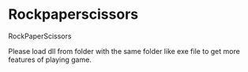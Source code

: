 # Rockpaperscissors
RockPaperScissors

Please load dll from folder with the same folder like exe file to get more features of playing game.
